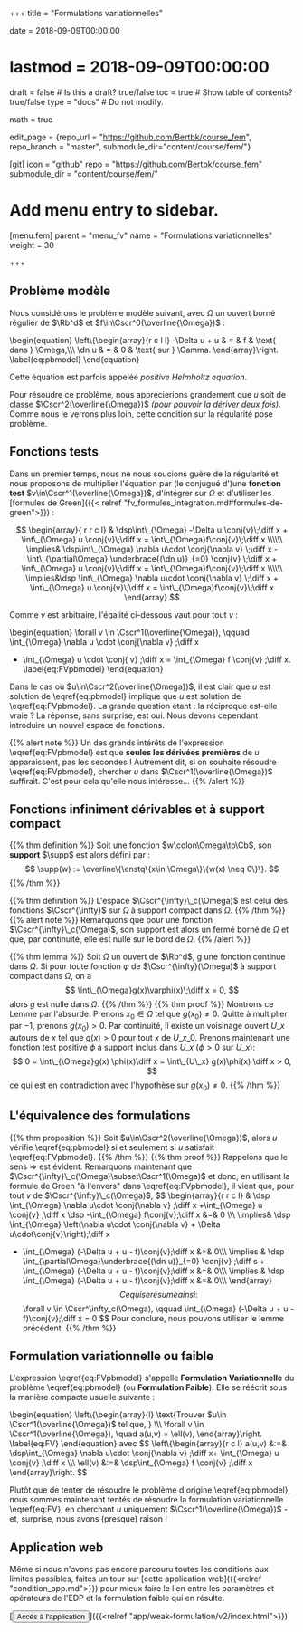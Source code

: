 +++
title = "Formulations variationnelles"

date = 2018-09-09T00:00:00
# lastmod = 2018-09-09T00:00:00

draft = false  # Is this a draft? true/false
toc = true  # Show table of contents? true/false
type = "docs"  # Do not modify.

math = true

edit_page = {repo_url = "https://github.com/Bertbk/course_fem", repo_branch = "master", submodule_dir="content/course/fem/"}

[git]
  icon = "github"
  repo = "https://github.com/Bertbk/course_fem"
  submodule_dir = "content/course/fem/"


# Add menu entry to sidebar.
[menu.fem]
  parent = "menu_fv"
  name = "Formulations variationnelles"
  weight = 30

+++
$\newcommand{\Cb}{\mathbb{C}}$
$\newcommand{\Rb}{\mathbb{R}}$
$\newcommand{\PS}[2]{\left(#1,#2\right)}$
$\newcommand{\norm}[1]{\left\\|#1\right\\|}$
$\newcommand{\abs}[1]{\left|#1\right|}$
$\newcommand{\xx}{\mathbf{x}}$
$\newcommand{\yy}{\mathbf{y}}$
$\newcommand{\zz}{\mathbf{z}}$
$\newcommand{\nn}{\mathbf{n}}$
$\newcommand{\Ccal}{\mathcal{C}}$
$\newcommand{\Cscr}{\mathscr{C}}$
$\newcommand{\omegai}{\omega\_i}$
$\newcommand{\dsp}{\displaystyle}$
$\newcommand{\diff}{{\rm d}}$
$\newcommand{\conj}[1]{\overline{#1}}$
$\newcommand{\dn}{\partial_\nn}$
$\newcommand{\supp}{\mathrm{supp}}$
$\newcommand{\enstq}[2]{\left\\{#1 \mathrel{}\middle|\mathrel{}#2\right\\}}$

## Problème modèle

Nous considérons le problème modèle suivant, avec $\Omega$ un ouvert borné régulier de $\Rb^d$ et $f\in\Cscr^0(\overline{\Omega})$ :

\begin{equation}
\left\\{\begin{array}{r c l l}
-\Delta u + u & = & f & \text{ dans } \Omega,\\\\\\
\dn u & = & 0 & \text{ sur } \Gamma.
\end{array}\right.
\label{eq:pbmodel}
\end{equation}

Cette équation est parfois appelée *positive Helmholtz equation*.


Pour résoudre ce problème, nous apprécierions grandement que $u$ soit de classe $\Cscr^2(\overline{\Omega})$ *(pour pouvoir la dériver deux fois)*. Comme nous le verrons plus loin, cette condition sur la régularité pose problème. 


## Fonctions tests

Dans un premier temps, nous ne nous soucions guère de la régularité et nous proposons de multiplier l'équation par (le conjugué d')une **fonction test** $v\in\Cscr^1(\overline{\Omega})$, d'intégrer sur $\Omega$ et d'utiliser les [formules de Green]({{< relref "fv_formules_integration.md#formules-de-green">}}) :

$$
\begin{array}{ r r c l}
& \dsp\int\_{\Omega} -\Delta u.\conj{v}\;\diff x + \int\_{\Omega} u.\conj{v}\;\diff x = \int\_{\Omega}f\conj{v}\;\diff x  \\\\\\
\implies&  \dsp\int\_{\Omega} \nabla u\cdot \conj{\nabla v} \;\diff x  - \int\_{\partial\Omega} \underbrace{(\dn u)}_{=0} \conj{v} \;\diff x + \int\_{\Omega} u.\conj{v}\;\diff x = \int\_{\Omega}f\conj{v}\;\diff x \\\\\\
\implies&\dsp \int\_{\Omega} \nabla u\cdot \conj{\nabla v} \;\diff x   + \int\_{\Omega} u.\conj{v}\;\diff x = \int\_{\Omega}f\conj{v}\;\diff x
\end{array}
$$

Comme $v$ est arbitraire, l'égalité ci-dessous vaut pour tout $v$ :

\begin{equation}
\forall v \in \Cscr^1(\overline{\Omega}), \qquad
\int\_{\Omega} \nabla u \cdot \conj{\nabla v} \;\diff x
+ \int\_{\Omega} u \cdot \conj{ v} \;\diff x
= \int\_{\Omega} f \conj{v} \;\diff x.
\label{eq:FVpbmodel}
\end{equation}

Dans le cas où $u\in\Cscr^2(\overline{\Omega})$, il est clair que $u$ est solution de \eqref{eq:pbmodel} implique que $u$ est solution de \eqref{eq:FVpbmodel}. La grande question étant : la réciproque est-elle vraie ? La réponse, sans surprise, est oui. Nous devons cependant introduire un nouvel espace de fonctions.


{{% alert note %}}
Un des grands intérêts de l'expression \eqref{eq:FVpbmodel} est que **seules les dérivées premières** de $u$ apparaissent, pas les secondes ! Autrement dit, si on souhaite résoudre \eqref{eq:FVpbmodel}, chercher $u$ dans $\Cscr^1(\overline{\Omega})$ suffirait. C'est pour cela qu'elle nous intéresse...
{{% /alert %}}

## Fonctions infiniment dérivables et à support compact

{{% thm definition %}}
Soit une fonction $w\colon\Omega\to\Cb$, son **support** $\supp$ est alors défini par :
$$
\supp(w) := \overline\{\enstq\{x\in \Omega\}\{w(x) \neq 0\}\}.
$$
{{% /thm %}}

{{% thm definition %}}
L'espace $\Cscr^{\infty}\_c(\Omega)$ est celui des fonctions $\Cscr^{\infty}$ sur $\Omega$ à support compact dans $\Omega$. 
{{% /thm %}}
{{% alert note %}}
Remarquons que pour une fonction $\Cscr^{\infty}\_c(\Omega)$, son support est alors un fermé borné de $\Omega$ et que, par continuité, elle est nulle sur le bord de $\Omega$.
{{% /alert %}}


{{% thm lemma %}}
Soit $\Omega$ un ouvert de $\Rb^d$, g une fonction continue dans $\Omega$. Si pour toute fonction $\varphi$ de $\Cscr^{\infty}(\Omega)$ à support compact dans $\Omega$, on a
$$
\int\_{\Omega}g(x)\varphi(x)\;\diff x = 0,
$$
alors $g$ est nulle dans $\Omega$.
{{% /thm %}}
{{% thm proof %}}
Montrons ce Lemme par l'absurde. Prenons $x_0 \in \Omega$ tel que $g(x_0) \neq 0$. Quitte à multiplier par $-1$, prenons $g(x_0) >0$. Par continuité, il existe un voisinage ouvert $U\_x$ autours de $x$ tel que $g(x)>0$ pour tout $x$ de $U\_{x\_0}$. Prenons maintenant une fonction test positive $\phi$ à support inclus dans $U\_x$ ($\phi > 0$ sur $U\_x$):
$$
0 = \int\_{\Omega}g(x) \phi(x)\diff x = \int\_{U\_x} g(x)\phi(x) \diff x > 0,
$$
ce qui est en contradiction avec l'hypothèse sur $g(x_0)\neq 0$.
{{% /thm %}}

## L'équivalence des formulations

{{% thm proposition %}}
Soit $u\in\Cscr^2(\overline{\Omega})$, alors $u$ vérifie \eqref{eq:pbmodel} si et seulement si $u$ satisfait \eqref{eq:FVpbmodel}.
{{% /thm %}}
{{% thm proof %}}
Rappelons que le sens $\Rightarrow$ est évident. Remarquons maintenant que $\Cscr^{\infty}\_c(\Omega)\subset\Cscr^1(\Omega)$ et donc, en utilisant la formule de Green "à l'envers" dans \eqref{eq:FVpbmodel}, il vient que, pour tout $v$ de $\Cscr^{\infty}\_c(\Omega)$,
$$
  \begin{array}{r r c l}
&    \dsp  \int\_{\Omega} \nabla u\cdot \conj{\nabla v} \;\diff x +\int\_{\Omega}  u \conj{v} \;\diff x \dsp -\int\_{\Omega} f\conj{v}\;\diff x &=& 0 \\\\\\
\implies& \dsp \int\_{\Omega} \left(\nabla u\cdot \conj{\nabla v} + \Delta u\cdot\conj{v}\right)\;\diff x
+ \int\_{\Omega} (-\Delta u +  u - f)\conj{v}\;\diff x &=& 0\\\\\\
 \implies &
\dsp \int\_{\partial\Omega}\underbrace{(\dn u)}_{=0} \conj{v} \;\diff s + \int\_{\Omega} (-\Delta u + u - f)\conj{v}\;\diff x &=& 0\\\\\\
\implies & \dsp \int\_{\Omega} (-\Delta u + u - f)\conj{v}\;\diff x &=& 0\\\\\\
\end{array}
$$
Ce qui se résume ainsi :
$$
\forall v \in \Cscr^\infty\_c(\Omega), \qquad \int\_{\Omega} (-\Delta u + u - f)\conj{v}\;\diff x = 0
$$
Pour conclure, nous pouvons utiliser le lemme précédent.
{{% /thm %}}

## Formulation variationnelle ou faible

L'expression \eqref{eq:FVpbmodel} s'appelle **Formulation Variationnelle** du problème \eqref{eq:pbmodel} (ou **Formulation Faible**). Elle se réécrit sous la manière compacte usuelle suivante : 

\begin{equation}
\left\\{\begin{array}{l}
\text\{Trouver $u\in \Cscr^1(\overline{\Omega})$ tel que, \} \\\\\\
\forall v \in \Cscr^1(\overline{\Omega}), \quad a(u,v) = \ell(v),
\end{array}\right.
\label{eq:FV}
\end{equation}
avec
$$
\left\\{\begin{array}{r c l}
a(u,v) &:=& \dsp\int\_{\Omega} \nabla u\cdot \conj{\nabla v} \;\diff x+ \int\_{\Omega} u \conj{v} \;\diff x \\\\\\
\ell(v) &:=& \dsp\int\_{\Omega} f \conj{v} \;\diff x
\end{array}\right.
$$

Plutôt que de tenter de résoudre le problème d'origine \eqref{eq:pbmodel}, nous sommes maintenant tentés de résoudre la formulation variationnelle \eqref{eq:FV}, en cherchant $u$ uniquement $\Cscr^1(\overline{\Omega})$ - et, surprise, nous avons (presque) raison !

## Application web

Même si nous n'avons pas encore parcouru toutes les conditions aux limites possibles, faites un tour sur [cette application web]({{<relref "condition_app.md">}}) pour mieux faire le lien entre les paramètres et opérateurs de l'EDP et la formulation faible qui en résulte.

[<button type="button" class="btn btn-outline-primary">Accès à l'application</button>]({{<relref "app/weak-formulation/v2/index.html">}})